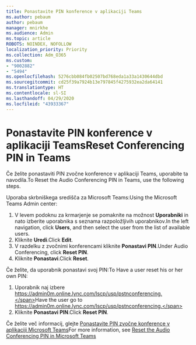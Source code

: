 ```yaml
---
title: Ponastavite PIN konference v aplikaciji Teams
ms.author: pebaum
author: pebaum
manager: mnirkhe
ms.audience: Admin
ms.topic: article
ROBOTS: NOINDEX, NOFOLLOW
localization_priority: Priority
ms.collection: Adm_O365
ms.custom:
- "9002882"
- "5494"
ms.openlocfilehash: 5276cbb084fb02507bd768eda1a33a1430644dbd
ms.sourcegitcommit: cd25f39a7924b13e797845f4275932ea2da64141
ms.translationtype: HT
ms.contentlocale: sl-SI
ms.lasthandoff: 04/29/2020
ms.locfileid: "43933367"
---
```

# <a name="reset-conferencing-pin-in-teams"></a><span data-ttu-id="f9b56-102">Ponastavite PIN konference v aplikaciji Teams</span><span class="sxs-lookup"><span data-stu-id="f9b56-102">Reset Conferencing PIN in Teams</span></span>

<span data-ttu-id="f9b56-103">Če želite ponastaviti PIN zvočne konference v aplikaciji Teams, uporabite ta navodila.</span><span class="sxs-lookup"><span data-stu-id="f9b56-103">To Reset the Audio Conferencing PIN in Teams, use the following steps.</span></span>  

<span data-ttu-id="f9b56-104">Uporaba skrbniškega središča za Microsoft Teams:</span><span class="sxs-lookup"><span data-stu-id="f9b56-104">Using the Microsoft Teams Admin center:</span></span>

1. <span data-ttu-id="f9b56-105">V levem podoknu za krmarjenje se pomaknite na možnost **Uporabniki** in nato izberite uporabnika s seznama razpoložljivih uporabnikov.</span><span class="sxs-lookup"><span data-stu-id="f9b56-105">In the left navigation, click **Users**, and then select the user from the list of available users.</span></span>
2. <span data-ttu-id="f9b56-106">Kliknite **Uredi**.</span><span class="sxs-lookup"><span data-stu-id="f9b56-106">Click **Edit**.</span></span>
3. <span data-ttu-id="f9b56-107">V razdelku z zvočnimi konferencami kliknite **Ponastavi PIN**.</span><span class="sxs-lookup"><span data-stu-id="f9b56-107">Under Audio Conferencing, click **Reset PIN**.</span></span>
4. <span data-ttu-id="f9b56-108">Kliknite **Ponastavi**.</span><span class="sxs-lookup"><span data-stu-id="f9b56-108">Click **Reset**.</span></span>

<span data-ttu-id="f9b56-109">Če želite, da uporabnik ponastavi svoj PIN:</span><span class="sxs-lookup"><span data-stu-id="f9b56-109">To Have a user reset his or her own PIN:</span></span>
1. <span data-ttu-id="f9b56-110">Uporabnik naj izbere https://admin0m.online.lync.com/lscp/usp/pstnconferencing.</span><span class="sxs-lookup"><span data-stu-id="f9b56-110">Have the user go to https://admin0m.online.lync.com/lscp/usp/pstnconferencing.</span></span>
2. <span data-ttu-id="f9b56-111">Kliknite **Ponastavi PIN**.</span><span class="sxs-lookup"><span data-stu-id="f9b56-111">Click **Reset PIN**.</span></span>

<span data-ttu-id="f9b56-112">Če želite več informacij, glejte [Ponastavite PIN zvočne konference v aplikaciji Microsoft Teams](https://docs.microsoft.com/microsoftteams/reset-the-audio-conferencing-pin-in-teams)</span><span class="sxs-lookup"><span data-stu-id="f9b56-112">For more information, see [Reset the Audio Conferencing PIN in Microsoft Teams](https://docs.microsoft.com/microsoftteams/reset-the-audio-conferencing-pin-in-teams)</span></span>
